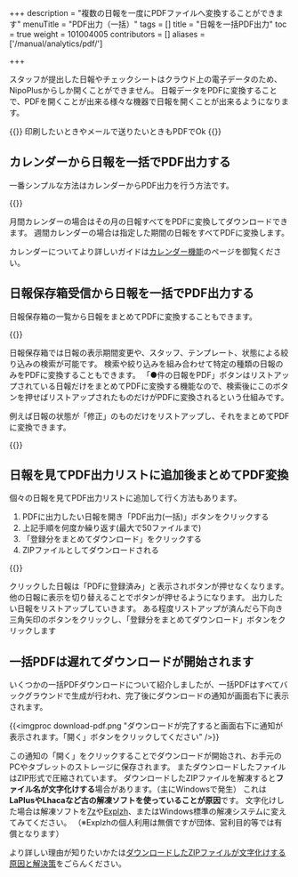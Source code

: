 +++
description = "複数の日報を一度にPDFファイルへ変換することができます"
menuTitle = "PDF出力（一括）"
tags = []
title = "日報を一括PDF出力"
toc = true
weight = 101004005
contributors = []
aliases = ['/manual/analytics/pdf/']

+++


スタッフが提出した日報やチェックシートはクラウド上の電子データのため、NipoPlusからしか開くことができません。
日報データをPDFに変換することで、PDFを開くことが出来る様々な機器で日報を開くことが出来るようになります。

{{<alice pos="right" icon="ok">}}
印刷したいときやメールで送りたいときもPDFでOk
{{</alice>}}

## カレンダーから日報を一括でPDF出力する

一番シンプルな方法はカレンダーからPDF出力を行う方法です。

{{<appscreen filename="calendar-pdf" title="日報を一括でPDFに変換（カレンダーから）"  >}}

月間カレンダーの場合はその月の日報すべてをPDFに変換してダウンロードできます。
週間カレンダーの場合は指定した期間の日報をすべてPDFに変換します。

カレンダーについてより詳しいガイドは[カレンダー機能](/docs/manual/calendar/)のページを御覧ください。

## 日報保存箱受信から日報を一括でPDF出力する

日報保存箱の一覧から日報をまとめてPDFに変換することもできます。

{{<appscreen filename="box-pdf" title="日報保存箱に表示されている日報をまとめてPDFに変換します"  >}}

日報保存箱では日報の表示期間変更や、スタッフ、テンプレート、状態による絞り込みの検索が可能です。
検索や絞り込みを組み合わせて特定の種類の日報のみをPDFに変換することもできます。
「●件の日報をPDF」ボタンはリストアップされている日報だけをまとめてPDFに変換する機能なので、検索後にこのボタンを押せばリストアップされたものだけがPDFに変換されるという仕組みです。

例えば日報の状態が「修正」のものだけをリストアップし、それをまとめてPDFに変換できます。

{{<appscreen filename="filter-pdf" title="特定の日報だけをリストアップしてPDFに出力する"  >}}

## 日報を見てPDF出力リストに追加後まとめてPDF変換

個々の日報を見てPDF出力リストに追加して行く方法もあります。

1. PDFに出力したい日報を開き「PDF出力(一括)」ボタンをクリックする
1. 上記手順を何度か繰り返す(最大で50ファイルまで)
1. 「登録分をまとめてダウンロード」をクリックする
1. ZIPファイルとしてダウンロードされる

{{<appscreen filename="add-pdf" title="日報を見ながらPDF出力リストに追加していく"  >}}

クリックした日報は「PDFに登録済み」と表示されボタンが押せなくなります。他の日報に表示を切り替えることでボタンが押せるようになります。
出力したい日報をリストアップしていきます。
ある程度リストアップが済んだら下向き三角矢印のボタンをクリックし、「登録分をまとめてダウンロード」ボタンをクリックします

## 一括PDFは遅れてダウンロードが開始されます

いくつかの一括PDFダウンロードについて紹介しましたが、一括PDFはすべてバックグラウンドで生成が行われ、完了後にダウンロードの通知が画面右下に表示されます。

{{<imgproc download-pdf.png "ダウンロードが完了すると画面右下に通知が表示されます。「開く」ボタンをクリックしてください" />}}

この通知の「開く」をクリックすることでダウンロードが開始され、お手元のPCやタブレットのストレージに保存されます。
またダウンロードしたファイルはZIP形式で圧縮されています。
ダウンロードしたZIPファイルを解凍すると**ファイル名が文字化けする**場合があります。（主にWindowsで発生）
これは**LaPlusやLhacaなど古の解凍ソフトを使っていることが原因**です。
文字化けした場合は解凍ソフトを[7z](https://sevenzip.osdn.jp/)や[Explzh](https://www.ponsoftware.com/)、またはWindows標準の解凍システムに変えてみてください。
（※Explzhの個人利用は無償ですが団体、営利目的等では有償となります）

より詳しい理由が知りたいかたは[ダウンロードしたZIPファイルが文字化けする原因と解決策](/tech/mojibake/)をごらんください。
